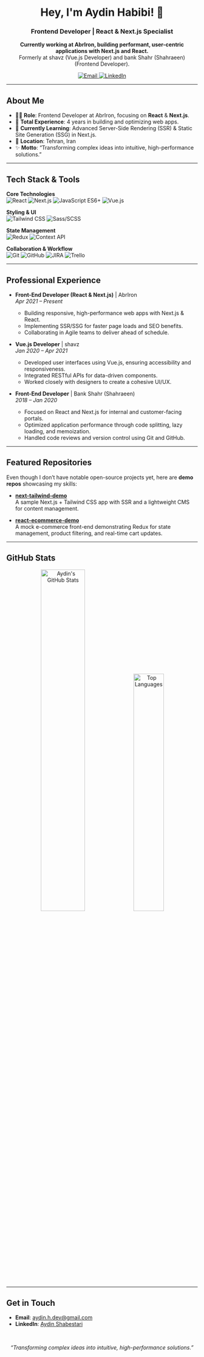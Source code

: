 <!-- Optional: You could place a banner image or GIF here if you like. -->

<h1 align="center">Hey, I'm Aydin Habibi! 👋</h1>
<h3 align="center">Frontend Developer | React & Next.js Specialist</h3>

<p align="center">
  <b>Currently working at AbrIron, building performant, user-centric applications with Next.js and React.</b> <br/>
  Formerly at shavz (Vue.js Developer) and bank Shahr (Shahraeen) (Frontend Developer).
</p>

<p align="center">
  <a href="mailto:habibi.idin@gmail.com">
    <img src="https://img.shields.io/badge/Email-habibi.idin%40gmail.com-red?style=flat-square" alt="Email" />
  </a>
  <a href="https://www.linkedin.com/in/aydin-shabestari-abb1b7348" target="_blank">
    <img src="https://img.shields.io/badge/LinkedIn-Aydin%20Habibi-0077B5?style=flat-square&logo=linkedin" alt="LinkedIn" />
  </a>
</p>

---

## About Me

- 👨‍💻 **Role**: Frontend Developer at AbrIron, focusing on **React** & **Next.js**.  
- 💼 **Total Experience**: 4 years in building and optimizing web apps.  
- 🌱 **Currently Learning**: Advanced Server-Side Rendering (SSR) & Static Site Generation (SSG) in Next.js.  
- 📍 **Location**: Tehran, Iran  
- ✨ **Motto**: “Transforming complex ideas into intuitive, high-performance solutions.”

---

## Tech Stack & Tools

**Core Technologies**  
![React](https://img.shields.io/badge/-React-61DAFB?style=flat-square&logo=react&logoColor=black)
![Next.js](https://img.shields.io/badge/-Next.js-000000?style=flat-square&logo=nextdotjs&logoColor=white)
![JavaScript ES6+](https://img.shields.io/badge/JavaScript-ES6%2B-F7DF1E?style=flat-square&logo=javascript&logoColor=black)
![Vue.js](https://img.shields.io/badge/-Vue.js-4FC08D?style=flat-square&logo=vue.js&logoColor=white)

**Styling & UI**  
![Tailwind CSS](https://img.shields.io/badge/-Tailwind%20CSS-38B2AC?style=flat-square&logo=tailwind-css&logoColor=white)
![Sass/SCSS](https://img.shields.io/badge/-Sass-CC6699?style=flat-square&logo=sass&logoColor=white)

**State Management**  
![Redux](https://img.shields.io/badge/-Redux-764ABC?style=flat-square&logo=redux&logoColor=white)
![Context API](https://img.shields.io/badge/ContextAPI-React-61DAFB?style=flat-square)

**Collaboration & Workflow**  
![Git](https://img.shields.io/badge/-Git-F05032?style=flat-square&logo=git&logoColor=white)
![GitHub](https://img.shields.io/badge/-GitHub-181717?style=flat-square&logo=github&logoColor=white)
![JIRA](https://img.shields.io/badge/-JIRA-0052CC?style=flat-square&logo=jira&logoColor=white)
![Trello](https://img.shields.io/badge/-Trello-0052CC?style=flat-square&logo=trello&logoColor=white)

---

## Professional Experience

- **Front-End Developer (React & Next.js)** | AbrIron  
  *Apr 2021 – Present*  
  - Building responsive, high-performance web apps with Next.js & React.  
  - Implementing SSR/SSG for faster page loads and SEO benefits.  
  - Collaborating in Agile teams to deliver ahead of schedule.

- **Vue.js Developer** | shavz  
  *Jan 2020 – Apr 2021*  
  - Developed user interfaces using Vue.js, ensuring accessibility and responsiveness.  
  - Integrated RESTful APIs for data-driven components.  
  - Worked closely with designers to create a cohesive UI/UX.

- **Front-End Developer** | Bank Shahr (Shahraeen)  
  *2018 – Jan 2020*  
  - Focused on React and Next.js for internal and customer-facing portals.  
  - Optimized application performance through code splitting, lazy loading, and memoization.  
  - Handled code reviews and version control using Git and GitHub.

---

## Featured Repositories

Even though I don’t have notable open-source projects yet, here are **demo repos** showcasing my skills:

- [**next-tailwind-demo**](https://github.com/AydinHabibi1991/next-tailwind-demo)  
  A sample Next.js + Tailwind CSS app with SSR and a lightweight CMS for content management.

- [**react-ecommerce-demo**](https://github.com/AydinHabibi1991/react-ecommerce-demo)  
  A mock e-commerce front-end demonstrating Redux for state management, product filtering, and real-time cart updates.

---

## GitHub Stats

<p align="center">
  <img 
    src="https://github-readme-stats.vercel.app/api?username=AydinHabibi1991&show_icons=true&theme=radical" 
    alt="Aydin's GitHub Stats" 
    width="48%" 
  />
  <img 
    src="https://github-readme-stats.vercel.app/api/top-langs/?username=AydinHabibi1991&layout=compact&theme=radical" 
    alt="Top Languages" 
    width="40%" 
  />
</p>

---

## Get in Touch

- **Email**: [aydin.h.dev@gmail.com](mailto:aydin.h.dev@gmail.com)  
- **LinkedIn**: [Aydin Shabestari](https://www.linkedin.com/in/aydin-shabestari-abb1b7348)  

<br/>

<p align="center">
  <em>“Transforming complex ideas into intuitive, high-performance solutions.”</em>
</p>
